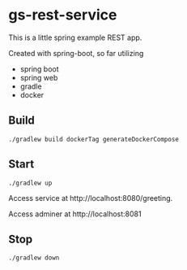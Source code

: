 # gs-rest-service

This is a little spring example REST app.

Created with spring-boot, so far utilizing

* spring boot
* spring web
* gradle
* docker

## Build

```
./gradlew build dockerTag generateDockerCompose
```

## Start

```
./gradlew up
```

Access service at http://localhost:8080/greeting.

Access adminer at http://localhost:8081

## Stop

```
./gradlew down
```